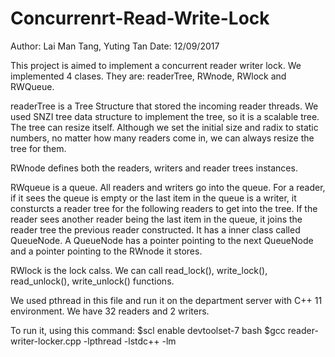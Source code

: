 # Concurrenrt-Read-Write-Lock

Author: Lai Man Tang, Yuting Tan
Date: 12/09/2017

This project is aimed to implement a concurrent reader writer lock.
We implemented 4 clases. They are: readerTree, RWnode, RWlock and RWQueue.

readerTree is a Tree Structure that stored the incoming reader threads. We used SNZI tree data structure to implement the tree, so it is a scalable tree. The tree can resize itself. Although we set the initial size and radix to static numbers, no matter how many readers come in, we can always resize the tree for them. 

RWnode defines both the readers, writers and reader trees instances. 

RWqueue is a queue. All readers and writers go into the queue. For a reader, if it sees the queue is empty or the last item in the queue is a writer, it consturcts a reader tree for the following readers to get into the tree. If the reader sees another reader being the last item in the queue, it joins the reader tree the previous reader constructed. It has a inner class called QueueNode. A QueueNode has a pointer pointing to the next QueueNode and a pointer pointing to the RWnode it stores.


RWlock is the lock calss. We can call read_lock(), write_lock(), read_unlock(), write_unlock() functions.

We used pthread in this file and run it on the department server with C++ 11 environment. We have 32 readers and 2 writers.

To run it, using this command:
$scl enable devtoolset-7 bash
$gcc reader-writer-locker.cpp -lpthread -lstdc++ -lm

